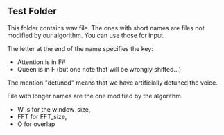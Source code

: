 ## Test Folder
This folder contains wav file. 
The ones with short names are files not modified by our algorithm. 
You can use those for input. 

The letter at the end of the name specifies the key: 
* Attention is in F#
* Queen is in F (but one note that will be wrongly shifted...) 

The mention "detuned" means that we have artificially detuned the voice.

File with longer names are the one modified by the algorithm.
* W is for the window_size,
* FFT for FFT_size,
* O for overlap







